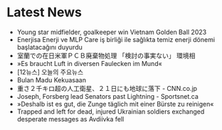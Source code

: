 # Latest News
-  Young star midfielder, goalkeeper win Vietnam Golden Ball 2023
-  Enerjisa Enerji ve MLP Care iş birliği ile sağlıkta temiz enerji dönemi başlatacağını duyurdu
-  室蘭での在日米軍ＰＣＢ廃棄物処理 「検討の事実ない」 環境相
-  »Es braucht Luft in diversen Faulecken im Mund«
-  [12뉴스] 오늘의 주요뉴스
-  Bulan Madu Kekuasaan
-  重さ２千キロ超の人工衛星、２１日にも地球に落下 - CNN.co.jp
-  Joseph, Forsberg lead Senators past Lightning - Sportsnet.ca
-  »Deshalb ist es gut, die Zunge täglich mit einer Bürste zu reinigen«
-  Trapped and left for dead, injured Ukrainian soldiers exchanged desperate messages as Avdiivka fell
